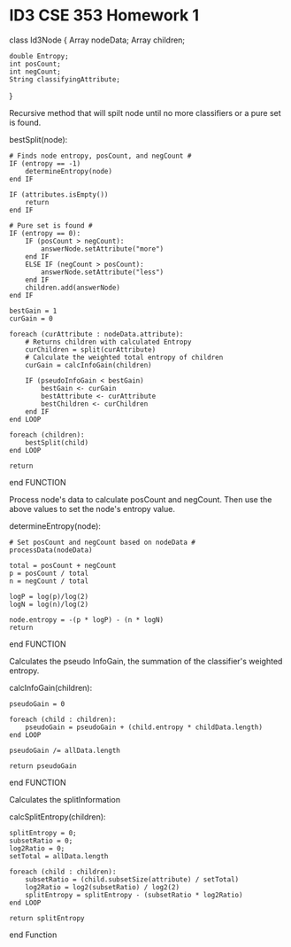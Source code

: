 # ID3 CSE 353 Homework 1

class Id3Node {
	Array nodeData;
	Array children;
	
	double Entropy;
	int posCount;
	int negCount;
	String classifyingAttribute;
}

Recursive method that will spilt node until no more classifiers or a pure set is found.

bestSplit(node):
	
	# Finds node entropy, posCount, and negCount #
	IF (entropy == -1)
		determineEntropy(node)
	end IF

	IF (attributes.isEmpty())
		return
	end IF
	
	# Pure set is found #
	IF (entropy == 0):
		IF (posCount > negCount):
			answerNode.setAttribute("more")
		end IF
		ELSE IF (negCount > posCount):
			answerNode.setAttribute("less")
		end IF
		children.add(answerNode)	
	end IF
	
	bestGain = 1
	curGain = 0

	foreach (curAttribute : nodeData.attribute):
		# Returns children with calculated Entropy
		curChildren = split(curAttribute)
		# Calculate the weighted total entropy of children
		curGain = calcInfoGain(children)

		IF (pseudoInfoGain < bestGain)
			bestGain <- curGain
			bestAttribute <- curAttribute
			bestChildren <- curChildren
		end IF
	end LOOP

	foreach (children):
		bestSplit(child)
	end LOOP

	return
end FUNCTION

 Process node's data to calculate posCount and negCount.
 Then use the above values to set the node's entropy value.

determineEntropy(node):
	
	# Set posCount and negCount based on nodeData #
	processData(nodeData)
	
	total = posCount + negCount
	p = posCount / total
	n = negCount / total
	
	logP = log(p)/log(2)
	logN = log(n)/log(2)
	
	node.entropy = -(p * logP) - (n * logN)
	return
end FUNCTION

Calculates the pseudo InfoGain, the summation of the classifier's weighted entropy.

calcInfoGain(children):

	pseudoGain = 0	

	foreach (child : children):
		pseudoGain = pseudoGain + (child.entropy * childData.length)
	end LOOP
	
	pseudoGain /= allData.length

	return pseudoGain
end FUNCTION

Calculates the splitInformation

calcSplitEntropy(children):

	splitEntropy = 0;
	subsetRatio = 0;
	log2Ratio = 0;
	setTotal = allData.length

	foreach (child : children):
		subsetRatio = (child.subsetSize(attribute) / setTotal)
		log2Ratio = log2(subsetRatio) / log2(2)
		splitEntropy = splitEntropy - (subsetRatio * log2Ratio)
	end LOOP

	return splitEntropy
end Function


